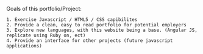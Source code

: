 Goals of this portfolio/Project: 

	1. Exercise Javascript / HTML5 / CSS capibilites
	2. Provide a clean, easy to read portfolio for potential employers
	3. Explore new languages, with this website being a base. (Angular JS, replicate using Ruby on, ect)
	4. Provide an interface for other projects (future javascript applications)
